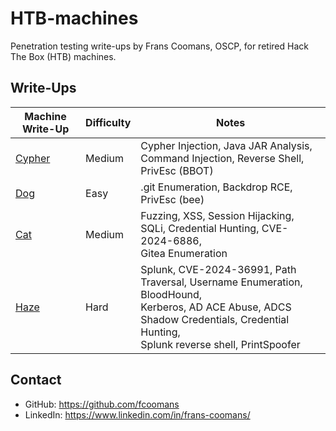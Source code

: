 # HTB-machines

Penetration testing write-ups by Frans Coomans, OSCP, for retired Hack The Box (HTB) machines. 

## Write-Ups

| Machine Write-Up           | Difficulty | Notes                                                                                                                                                                                     |
| -------------------------- | ---------- | ----------------------------------------------------------------------------------------------------------------------------------------------------------------------------------------- |
| [Cypher](Cypher/README.md) | Medium     | Cypher Injection, Java JAR Analysis, Command Injection, Reverse Shell, <br>PrivEsc (BBOT)                                                                                                 |
| [Dog](Dog/README.md)       | Easy       | .git Enumeration, Backdrop RCE, PrivEsc (bee)                                                                                                                                             |
| [Cat](Cat/README.md)       | Medium     | Fuzzing, XSS, Session Hijacking, SQLi, Credential Hunting, CVE-2024-6886, <br>Gitea Enumeration                                                                                           |
| [Haze](Haze/README.md)     | Hard       | Splunk, CVE-2024-36991, Path Traversal, Username Enumeration, BloodHound,  <br>Kerberos, AD ACE Abuse, ADCS Shadow Credentials, Credential Hunting,<br>Splunk reverse shell, PrintSpoofer |

## Contact

- GitHub: https://github.com/fcoomans
- LinkedIn: https://www.linkedin.com/in/frans-coomans/